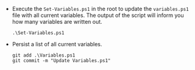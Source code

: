 - Execute the `Set-Variables.ps1` in the root to update the `variables.ps1` file with all current variables. The output of the script will inform you how many variables are written out.

    ```shell
    .\Set-Variables.ps1
    ```

- Persist a list of all current variables.

    ```shell
    git add .\Variables.ps1
    git commit -m "Update Variables.ps1"
    ```
